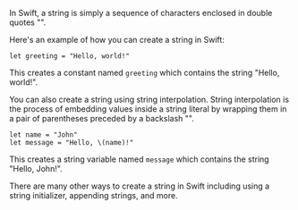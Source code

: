 In Swift, a string is simply a sequence of characters enclosed in double quotes "".

Here's an example of how you can create a string in Swift:

```
let greeting = "Hello, world!"
```

This creates a constant named `greeting` which contains the string "Hello, world!".

You can also create a string using string interpolation. String interpolation is the process of embedding values inside a string literal by wrapping them in a pair of parentheses preceded by a backslash "\".

```
let name = "John"
let message = "Hello, \(name)!"
```

This creates a string variable named `message` which contains the string "Hello, John!".

There are many other ways to create a string in Swift including using a string initializer, appending strings, and more.